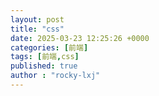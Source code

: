 ```yaml
---
layout: post
title: "css"
date: 2025-03-23 12:25:26 +0000
categories: [前端]
tags: [前端,css]
published: true
author : "rocky-lxj"
---
```

